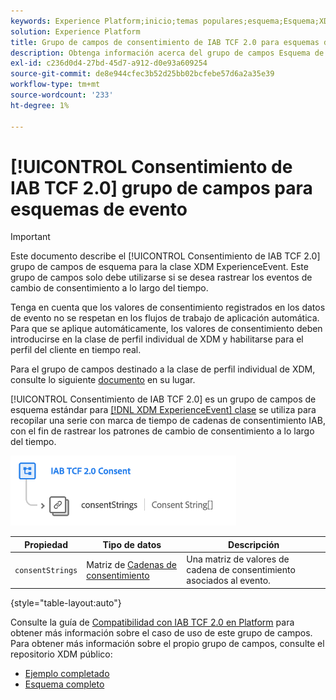 ```yaml
---
keywords: Experience Platform;inicio;temas populares;esquema;Esquema;XDM;ExperienceEvent;campos;esquemas;Esquemas;Diseño de esquema;grupo de campos;grupo de campos;iab;tcf;consentimiento;
solution: Experience Platform
title: Grupo de campos de consentimiento de IAB TCF 2.0 para esquemas de eventos
description: Obtenga información acerca del grupo de campos Esquema de consentimiento TCF 2.0 de IAB para la clase XDM ExperienceEvent.
exl-id: c236d0d4-27bd-45d7-a912-d0e93a609254
source-git-commit: de8e944cfec3b52d25bb02bcfebe57d6a2a35e39
workflow-type: tm+mt
source-wordcount: '233'
ht-degree: 1%

---
```


# [!UICONTROL Consentimiento de IAB TCF 2.0] grupo de campos para esquemas de evento

>[!IMPORTANT]
>
>Este documento describe el [!UICONTROL Consentimiento de IAB TCF 2.0] grupo de campos de esquema para la clase XDM ExperienceEvent. Este grupo de campos solo debe utilizarse si se desea rastrear los eventos de cambio de consentimiento a lo largo del tiempo.
>
>Tenga en cuenta que los valores de consentimiento registrados en los datos de evento no se respetan en los flujos de trabajo de aplicación automática. Para que se aplique automáticamente, los valores de consentimiento deben introducirse en la clase de perfil individual de XDM y habilitarse para el perfil del cliente en tiempo real.
>
>Para el grupo de campos destinado a la clase de perfil individual de XDM, consulte lo siguiente [documento](../profile/iab.md) en su lugar.

[!UICONTROL Consentimiento de IAB TCF 2.0] es un grupo de campos de esquema estándar para [[!DNL XDM ExperienceEvent] clase](../../classes/experienceevent.md) se utiliza para recopilar una serie con marca de tiempo de cadenas de consentimiento IAB, con el fin de rastrear los patrones de cambio de consentimiento a lo largo del tiempo.

![](../../images/field-groups/iab-event.png)

| Propiedad | Tipo de datos | Descripción |
| --- | --- | --- |
| `consentStrings` | Matriz de [Cadenas de consentimiento](../../data-types/consent-string.md) | Una matriz de valores de cadena de consentimiento asociados al evento. |

{style="table-layout:auto"}

Consulte la guía de [Compatibilidad con IAB TCF 2.0 en Platform](../../../landing/governance-privacy-security/consent/iab/overview.md) para obtener más información sobre el caso de uso de este grupo de campos. Para obtener más información sobre el propio grupo de campos, consulte el repositorio XDM público:

* [Ejemplo completado](https://github.com/adobe/xdm/blob/master/components/fieldgroups/experience-event/experienceevent-privacy.example.1.json)
* [Esquema completo](https://github.com/adobe/xdm/blob/master/components/fieldgroups/experience-event/experienceevent-privacy.schema.json)
